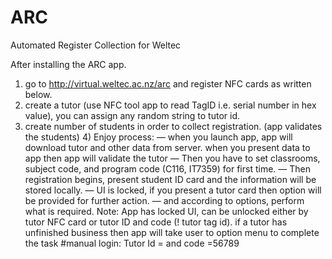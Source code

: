 # ARC
Automated Register Collection for Weltec

After installing the ARC app.
1) go to http://virtual.weltec.ac.nz/arc and register NFC cards as written below.
2) create a tutor (use NFC tool app to read TagID i.e. serial number in hex value), you can assign
any random string to tutor id.
3) create number of students in order to collect registration. (app validates the students) 4) Enjoy
process:
— when you launch app, app will download tutor and other data from server. when you present data to app then app will validate the tutor
— Then you have to set classrooms, subject code, and program code (C116, IT7359) for first time.
— Then registration begins, present student ID card and the information will be stored locally.
— UI is locked, if you present a tutor card then option will be provided for further action. — and according to options, perform what is required.
Note: App has locked UI, can be unlocked either by tutor NFC card or tutor ID and code (! tutor tag id). if a tutor has unfinished business then app will take user to option menu to complete the task
#manual login: Tutor Id = <tutorId> and code =56789
